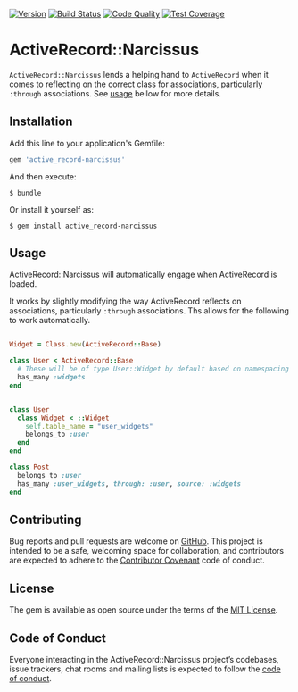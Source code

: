 [![Version      ](https://img.shields.io/gem/v/active_record-narcissus.svg)](https://rubygems.org/gems/active_record-narcissus)
[![Build Status ](https://travis-ci.org/TwilightCoders/active_record-narcissus.svg)](https://travis-ci.org/TwilightCoders/active_record-narcissus)
[![Code Quality](https://api.codeclimate.com/v1/badges/bed7d7fcb79cafb7384e/maintainability)](https://codeclimate.com/github/TwilightCoders/active_record-narcissus/maintainability)
[![Test Coverage](https://api.codeclimate.com/v1/badges/bed7d7fcb79cafb7384e/test_coverage)](https://codeclimate.com/github/TwilightCoders/active_record-narcissus/test_coverage)

# ActiveRecord::Narcissus

`ActiveRecord::Narcissus` lends a helping hand to `ActiveRecord` when it comes to reflecting on the correct class for associations, particularly `:through` associations. See [usage](#usage) bellow for more details.

## Installation

Add this line to your application's Gemfile:

```ruby
gem 'active_record-narcissus'
```

And then execute:

    $ bundle

Or install it yourself as:

    $ gem install active_record-narcissus

## Usage

ActiveRecord::Narcissus will automatically engage when ActiveRecord is loaded.

It works by slightly modifying the way ActiveRecord reflects on associations, particularly `:through` associations. Ths allows for the following to work automatically.

```ruby

Widget = Class.new(ActiveRecord::Base)

class User < ActiveRecord::Base
  # These will be of type User::Widget by default based on namespacing
  has_many :widgets 
end


class User
  class Widget < ::Widget
    self.table_name = "user_widgets"
    belongs_to :user
  end
end

class Post
  belongs_to :user
  has_many :user_widgets, through: :user, source: :widgets
end
```

## Contributing

Bug reports and pull requests are welcome on [GitHub](https://github.com/TwilightCoders/active_record-narcissus). This project is intended to be a safe, welcoming space for collaboration, and contributors are expected to adhere to the [Contributor Covenant](http://contributor-covenant.org) code of conduct.

## License

The gem is available as open source under the terms of the [MIT License](https://opensource.org/licenses/MIT).

## Code of Conduct

Everyone interacting in the ActiveRecord::Narcissus project’s codebases, issue trackers, chat rooms and mailing lists is expected to follow the [code of conduct](https://github.com/TwilightCoders/active_record-narcissus/blob/master/CODE_OF_CONDUCT.md).
